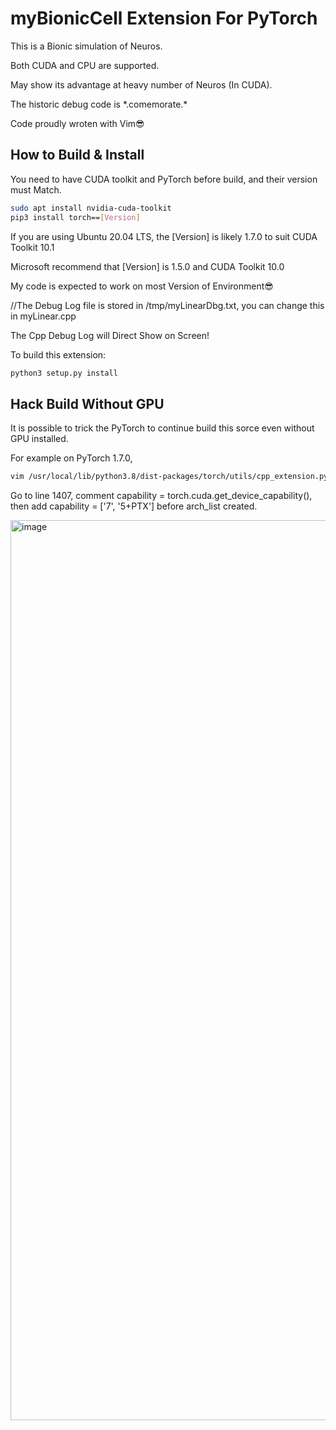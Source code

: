# myBionicCell Extension For PyTorch

This is a Bionic simulation of Neuros.

Both CUDA and CPU are supported.

May show its advantage at heavy number of Neuros (In CUDA).

The historic debug code is \*.comemorate.\* 

Code proudly wroten with Vim😎

## How to Build & Install

You need to have CUDA toolkit and PyTorch before build, and their version must Match.

```bash
sudo apt install nvidia-cuda-toolkit
pip3 install torch==[Version]
```

If you are using Ubuntu 20.04 LTS, the [Version] is likely 1.7.0 to suit CUDA Toolkit 10.1

Microsoft recommend that [Version] is 1.5.0 and CUDA Toolkit 10.0

My code is expected to work on most Version of Environment😎

//The Debug Log file is stored in /tmp/myLinearDbg.txt, you can change this in myLinear.cpp

The Cpp Debug Log will Direct Show on Screen!

To build this extension:

```bash
python3 setup.py install
```

## Hack Build Without GPU

It is possible to trick the PyTorch to continue build this sorce even without GPU installed.

For example on PyTorch 1.7.0,

```bash
vim /usr/local/lib/python3.8/dist-packages/torch/utils/cpp_extension.py
```

Go to line 1407, comment capability = torch.cuda.get_device_capability(), then add capability = ['7', '5+PTX'] before arch_list created.

<img width="1440" alt="image" src="https://user-images.githubusercontent.com/74940000/171839610-a7618c24-387f-4d63-a8f5-c830f4025058.png">
